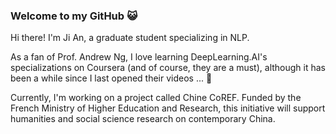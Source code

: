 ### Welcome to my GitHub 😺

Hi there! I'm Ji An, a graduate student specializing in NLP. 

As a fan of Prof. Andrew Ng, I love learning DeepLearning.AI's specializations on Coursera (and of course, they are a must), although it has been a while since I last opened their videos ... 🤡 

Currently, I'm working on a project called Chine CoREF. Funded by the French Ministry of Higher Education and Research, this initiative will support humanities and social science research on contemporary China.


<!--
**an-kei/an-kei** is a ✨ _special_ ✨ repository because its `README.md` (this file) appears on your GitHub profile.

Here are some ideas to get you started:

- 🔭 I’m currently working on ...
- 🌱 I’m currently learning ...
- 👯 I’m looking to collaborate on ...
- 🤔 I’m looking for help with ...
- 💬 Ask me about ...
- 📫 How to reach me: ...
- 😄 Pronouns: ...
- ⚡ Fun fact: ...
-->

